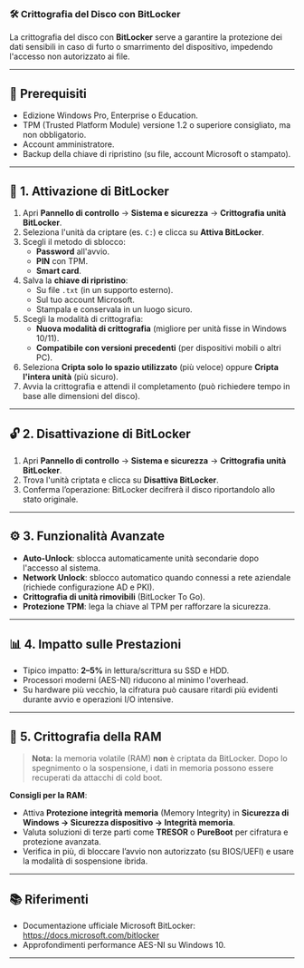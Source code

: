 ### 🛠️ **Crittografia del Disco con BitLocker**

La crittografia del disco con **BitLocker** serve a garantire la protezione dei dati sensibili in caso di furto o smarrimento del dispositivo, impedendo l'accesso non autorizzato ai file.

---

## 📝 **Prerequisiti**

- Edizione Windows Pro, Enterprise o Education.
- TPM (Trusted Platform Module) versione 1.2 o superiore consigliato, ma non obbligatorio.
- Account amministratore.
- Backup della chiave di ripristino (su file, account Microsoft o stampato).

---

## 🔐 **1. Attivazione di BitLocker**

1. Apri **Pannello di controllo** → **Sistema e sicurezza** → **Crittografia unità BitLocker**.
2. Seleziona l'unità da criptare (es. `C:`) e clicca su **Attiva BitLocker**.
3. Scegli il metodo di sblocco:
   - **Password** all'avvio.
   - **PIN** con TPM.
   - **Smart card**.
4. Salva la **chiave di ripristino**:
   - Su file `.txt` (in un supporto esterno).
   - Sul tuo account Microsoft.
   - Stampala e conservala in un luogo sicuro.
5. Scegli la modalità di crittografia:
   - **Nuova modalità di crittografia** (migliore per unità fisse in Windows 10/11).
   - **Compatibile con versioni precedenti** (per dispositivi mobili o altri PC).
6. Seleziona **Cripta solo lo spazio utilizzato** (più veloce) oppure **Cripta l'intera unità** (più sicuro).
7. Avvia la crittografia e attendi il completamento (può richiedere tempo in base alle dimensioni del disco).

---

## 🔓 **2. Disattivazione di BitLocker**

1. Apri **Pannello di controllo** → **Sistema e sicurezza** → **Crittografia unità BitLocker**.
2. Trova l'unità criptata e clicca su **Disattiva BitLocker**.
3. Conferma l’operazione: BitLocker decifrerà il disco riportandolo allo stato originale.

---

## ⚙️ **3. Funzionalità Avanzate**

- **Auto-Unlock**: sblocca automaticamente unità secondarie dopo l'accesso al sistema.
- **Network Unlock**: sblocco automatico quando connessi a rete aziendale (richiede configurazione AD e PKI).
- **Crittografia di unità rimovibili** (BitLocker To Go).
- **Protezione TPM**: lega la chiave al TPM per rafforzare la sicurezza.

---

## 📊 **4. Impatto sulle Prestazioni**

- Tipico impatto: **2–5%** in lettura/scrittura su SSD e HDD.
- Processori moderni (AES-NI) riducono al minimo l'overhead.
- Su hardware più vecchio, la cifratura può causare ritardi più evidenti durante avvio e operazioni I/O intensive.

---

## 🧠 **5. Crittografia della RAM**

> **Nota:** la memoria volatile (RAM) **non** è criptata da BitLocker. Dopo lo spegnimento o la sospensione, i dati in memoria possono essere recuperati da attacchi di cold boot.

**Consigli per la RAM**:

- Attiva **Protezione integrità memoria** (Memory Integrity) in **Sicurezza di Windows → Sicurezza dispositivo → Integrità memoria**.
- Valuta soluzioni di terze parti come **TRESOR** o **PureBoot** per cifratura e protezione avanzata.
- Verifica in più, di bloccare l’avvio non autorizzato (su BIOS/UEFI) e usare la modalità di sospensione ibrida.

---

## 📚 **Riferimenti**

- Documentazione ufficiale Microsoft BitLocker: https://docs.microsoft.com/bitlocker
- Approfondimenti performance AES-NI su Windows 10.

---


